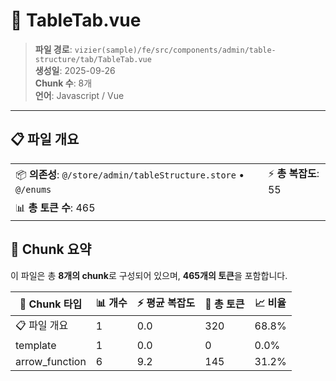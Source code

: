# 📄 TableTab.vue

> **파일 경로**: `vizier(sample)/fe/src/components/admin/table-structure/tab/TableTab.vue`  
> **생성일**: 2025-09-26  
> **Chunk 수**: 8개  
> **언어**: Javascript / Vue
---


## 📋 파일 개요

| | |
|--|--|
| 📦 **의존성**: `@/store/admin/tableStructure.store` • `@/enums` | ⚡ **총 복잡도**: 55 |
| 📊 **총 토큰 수**: 465 |  |






## 🧩 Chunk 요약

이 파일은 총 **8개의 chunk**로 구성되어 있으며, **465개의 토큰**을 포함합니다.

| 🧩 Chunk 타입 | 📊 개수 | ⚡ 평균 복잡도 | 📝 총 토큰 | 📈 비율 |
|---------------|--------|-------------|----------|--------|
| 📋 파일 개요 | 1 | 0.0 | 320 | 68.8% |
| template | 1 | 0.0 | 0 | 0.0% |
| arrow_function | 6 | 9.2 | 145 | 31.2% |

